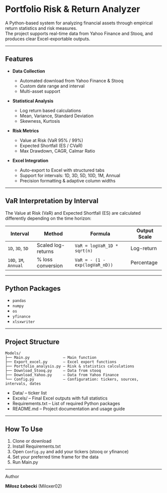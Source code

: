 # Portfolio Risk & Return Analyzer

A Python-based system for analyzing financial assets through empirical return statistics and risk measures.  
The project supports real-time data from Yahoo Finance and Stooq, and produces clear Excel-exportable outputs.

---

## Features

- **Data Collection**
  - Automated download from Yahoo Finance & Stooq
  - Custom date range and interval
  - Multi-asset support

- **Statistical Analysis**
  - Log return based calculations
  - Mean, Variance, Standard Deviation
  - Skewness, Kurtosis

- **Risk Metrics**
  - Value at Risk (VaR 95% / 99%)
  - Expected Shortfall (ES / CVaR)
  - Max Drawdown, CAGR, Calmar Ratio

- **Excel Integration**
  - Auto-export to Excel with structured tabs
  - Support for intervals: 1D, 3D, 5D, 10D, 1M, Annual
  - Precision formatting & adaptive column widths

---

## VaR Interpretation by Interval

The Value at Risk (VaR) and Expected Shortfall (ES) are calculated differently depending on the time horizon:

| Interval         | Method               | Formula                              | Output Scale |
|------------------|----------------------|--------------------------------------|--------------|
| `1D`, `3D`, `5D` | Scaled log-returns   | `VaR = logVaR_1D * sqrt(n)`          | Log-return   |
| `10D`, `1M`, `Annual` | % loss conversion | `VaR = - (1 - exp(logVaR_nD))`     | Percentage   |

---

## Python Packages

- `pandas`
- `numpy`
- `os`
- `yfinance`
- `xlsxwriter`

---

## Project Structure

```
Models/
├── Main.py               – Main function
├── Export_excel.py       – Excel export functions
├── Portfolio_analysis.py – Risk & statistics calculations
├── Download_Stooq.py     – Data from stooq
├── Download_Yahoo.py     – Data from Yahoo Finance
└── Config.py             – Configuration: tickers, sources, intervals, dates
```

- Data/ – ticker list  
- Excels/ – Final Excel outputs with full statistics  
- Requirements.txt – List of required Python packages  
- README.md – Project documentation and usage guide

---

## How To Use

1. Clone or download
2. Install Requirements.txt
3. Open `Config.py` and add your tickers (stooq or yfinance)
4. Set your preferred time frame for the data 
5. Run Main.py

---

Author

**Miłosz Łebecki** (Miloxer02)  
